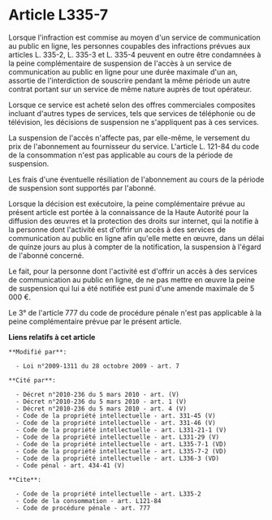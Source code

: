# Article L335-7

Lorsque l'infraction est commise au moyen d'un service de communication au public en ligne, les personnes coupables des
infractions prévues aux articles L. 335-2, L. 335-3 et L. 335-4 peuvent en outre être condamnées à la peine complémentaire de
suspension de l'accès à un service de communication au public en ligne pour une durée maximale d'un an, assortie de
l'interdiction de souscrire pendant la même période un autre contrat portant sur un service de même nature auprès de tout
opérateur. 

Lorsque ce service est acheté selon des offres commerciales composites incluant d'autres types de services, tels que services
de téléphonie ou de télévision, les décisions de suspension ne s'appliquent pas à ces services. 

La suspension de l'accès n'affecte pas, par elle-même, le versement du prix de l'abonnement au fournisseur du service.
L'article L. 121-84 du code de la consommation n'est pas applicable au cours de la période de suspension. 

Les frais d'une éventuelle résiliation de l'abonnement au cours de la période de suspension sont supportés par l'abonné. 

Lorsque la décision est exécutoire, la peine complémentaire prévue au présent article est portée à la connaissance de la
Haute Autorité pour la diffusion des œuvres et la protection des droits sur internet, qui la notifie à la personne dont
l'activité est d'offrir un accès à des services de communication au public en ligne afin qu'elle mette en œuvre, dans un
délai de quinze jours au plus à compter de la notification, la suspension à l'égard de l'abonné concerné. 

Le fait, pour la personne dont l'activité est d'offrir un accès à des services de communication au public en ligne, de ne pas
mettre en œuvre la peine de suspension qui lui a été notifiée est puni d'une amende maximale de 5 000 €. 

Le 3° de l'article 777 du code de procédure pénale n'est pas applicable à la peine complémentaire prévue par le présent
article.

**Liens relatifs à cet article**

	**Modifié par**:

	  - Loi n°2009-1311 du 28 octobre 2009 - art. 7

	**Cité par**:

	  - Décret n°2010-236 du 5 mars 2010 - art. (V)
	  - Décret n°2010-236 du 5 mars 2010 - art. 1 (V)
	  - Décret n°2010-236 du 5 mars 2010 - art. 4 (V)
	  - Code de la propriété intellectuelle - art. 331-45 (V)
	  - Code de la propriété intellectuelle - art. 331-46 (V)
	  - Code de la propriété intellectuelle - art. L331-21-1 (V)
	  - Code de la propriété intellectuelle - art. L331-29 (V)
	  - Code de la propriété intellectuelle - art. L335-7-1 (VD)
	  - Code de la propriété intellectuelle - art. L335-7-2 (VD)
	  - Code de la propriété intellectuelle - art. L336-3 (VD)
	  - Code pénal - art. 434-41 (V)

	**Cite**:

	  - Code de la propriété intellectuelle - art. L335-2
	  - Code de la consommation - art. L121-84
	  - Code de procédure pénale - art. 777
